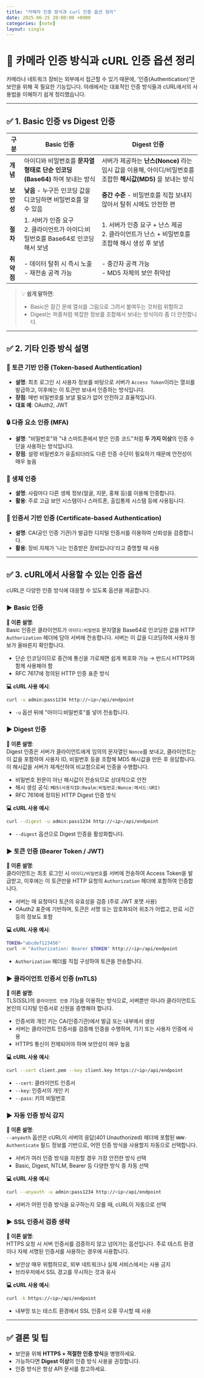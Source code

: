 ```yaml
---
title: "카메라 인증 방식과 curl 인증 옵션 정리"
date: 2025-06-25 20:00:00 +0900
categories: [note]
layout: single
---
```


# 📸 카메라 인증 방식과 cURL 인증 옵션 정리

카메라나 네트워크 장비는 외부에서 접근할 수 있기 때문에, '인증(Authentication)'은 보안을 위해 꼭 필요한 기능입니다. 아래에서는 대표적인 인증 방식들과 cURL에서의 사용법을 이해하기 쉽게 정리했습니다.

---

## ✅ 1. Basic 인증 vs Digest 인증

| 구분 | Basic 인증 | Digest 인증 |
|------|------------|-------------|
| **개념** | 아이디와 비밀번호를 **문자열 형태로 단순 인코딩(Base64)** 하여 보내는 방식 | 서버가 제공하는 **난스(Nonce)** 라는 임시 값을 이용해, 아이디/비밀번호를 조합한 **해시값(MD5)** 을 보내는 방식 |
| **보안성** | **낮음** - 누구든 인코딩 값을 디코딩하면 비밀번호를 알 수 있음 | **중간 수준** - 비밀번호를 직접 보내지 않아서 탈취 시에도 안전한 편 |
| **절차** | 1. 서버가 인증 요구<br>2. 클라이언트가 아이디:비밀번호를 Base64로 인코딩해서 보냄 | 1. 서버가 인증 요구 + 난스 제공<br>2. 클라이언트가 난스 + 비밀번호를 조합해 해시 생성 후 보냄 |
| **취약점** | - 데이터 탈취 시 즉시 노출<br>- 재전송 공격 가능 | - 중간자 공격 가능<br>- MD5 자체의 보안 취약성 |

> 💡 **쉽게 말하면**:  
> - Basic은 잠긴 문에 열쇠를 그림으로 그려서 붙여두는 것처럼 위험하고  
> - Digest는 퍼즐처럼 복잡한 정보를 조합해서 보내는 방식이라 좀 더 안전합니다.

---

## ✅ 2. 기타 인증 방식 설명

### 🔐 토큰 기반 인증 (Token-based Authentication)
- **설명**: 최초 로그인 시 사용자 정보를 바탕으로 서버가 `Access Token`이라는 열쇠를 발급하고, 이후에는 이 토큰만 보내서 인증하는 방식입니다.
- **장점**: 매번 비밀번호를 보낼 필요가 없어 안전하고 효율적입니다.
- **대표 예**: OAuth2, JWT

### 🔒 다중 요소 인증 (MFA)
- **설명**: "비밀번호"와 "내 스마트폰에서 받은 인증 코드"처럼 **두 가지 이상**의 인증 수단을 사용하는 방식입니다.
- **장점**: 설령 비밀번호가 유출되더라도 다른 인증 수단이 필요하기 때문에 안전성이 매우 높음

### 🧬 생체 인증
- **설명**: 사람마다 다른 생체 정보(얼굴, 지문, 홍채 등)를 이용해 인증합니다.
- **활용**: 주로 고급 보안 시스템이나 스마트폰, 출입통제 시스템 등에 사용됩니다.

### 📜 인증서 기반 인증 (Certificate-based Authentication)
- **설명**: CA(공인 인증 기관)가 발급한 디지털 인증서를 이용하여 신뢰성을 검증합니다.
- **활용**: 장비 자체가 '나는 인증받은 장비입니다'라고 증명할 때 사용

---

## ✅ 3. cURL에서 사용할 수 있는 인증 옵션

cURL은 다양한 인증 방식에 대응할 수 있도록 옵션을 제공합니다.

### ▶️ Basic 인증  
**📘 이론 설명**:  
Basic 인증은 클라이언트가 `아이디:비밀번호` 문자열을 Base64로 인코딩한 값을 HTTP `Authorization` 헤더에 담아 서버에 전송합니다. 서버는 이 값을 디코딩하여 사용자 정보가 올바른지 확인합니다.  

- 단순 인코딩이므로 중간에 통신을 가로채면 쉽게 복호화 가능 → 반드시 HTTPS와 함께 사용해야 함
- RFC 7617에 정의된 HTTP 인증 표준 방식

**💻 cURL 사용 예시**:
```bash
curl -u admin:pass1234 http://<ip>/api/endpoint
```
- `-u` 옵션 뒤에 "아이디:비밀번호"를 넣어 전송합니다.

### ▶️ Digest 인증  
**📘 이론 설명**:  
Digest 인증은 서버가 클라이언트에게 임의의 문자열인 `Nonce`를 보내고, 클라이언트는 이 값을 포함하여 사용자 ID, 비밀번호 등을 조합해 MD5 해시값을 만든 후 응답합니다. 이 해시값을 서버가 재계산하여 비교함으로써 인증을 수행합니다.  

- 비밀번호 원문이 아닌 해시값이 전송되므로 상대적으로 안전  
- 해시 생성 공식: `MD5(사용자ID:Realm:비밀번호:Nonce:메서드:URI)`  
- RFC 7616에 정의된 HTTP Digest 인증 방식

**💻 cURL 사용 예시**:
```bash
curl --digest -u admin:pass1234 http://<ip>/api/endpoint
```
- `--digest` 옵션으로 Digest 인증을 활성화합니다.

### ▶️ 토큰 인증 (Bearer Token / JWT)  
**📘 이론 설명**:  
클라이언트는 최초 로그인 시 `아이디/비밀번호`를 서버에 전송하여 Access Token을 발급받고, 이후에는 이 토큰만을 HTTP 요청의 `Authorization` 헤더에 포함하여 인증합니다.  

- 서버는 매 요청마다 토큰의 유효성을 검증 (주로 JWT 포맷 사용)  
- OAuth2 표준에 기반하며, 토큰은 서명 또는 암호화되어 위조가 어렵고, 만료 시간 등의 정보도 포함  

**💻 cURL 사용 예시**:
```bash
TOKEN="abcdef123456"
curl -H "Authorization: Bearer $TOKEN" http://<ip>/api/endpoint
```
- `Authorization` 헤더를 직접 구성하여 토큰을 전송합니다.

### ▶️ 클라이언트 인증서 인증 (mTLS)  
**📘 이론 설명**:  
TLS(SSL)의 `클라이언트 인증` 기능을 이용하는 방식으로, 서버뿐만 아니라 클라이언트도 본인의 디지털 인증서로 신원을 증명해야 합니다.  

- 인증서와 개인 키는 CA(인증기관)에서 발급 또는 내부에서 생성  
- 서버는 클라이언트 인증서를 검증해 인증을 수행하며, 기기 또는 사용자 인증에 사용  
- HTTPS 통신이 전제되어야 하며 보안성이 매우 높음

**💻 cURL 사용 예시**:
```bash
curl --cert client.pem --key client.key https://<ip>/api/endpoint
```
- `--cert`: 클라이언트 인증서  
- `--key`: 인증서의 개인 키  
- `--pass`: 키의 비밀번호

### ▶️ 자동 인증 방식 감지  
**📘 이론 설명**:  
`--anyauth` 옵션은 cURL이 서버의 응답(401 Unauthorized) 헤더에 포함된 `WWW-Authenticate` 필드 정보를 기반으로, 어떤 인증 방식을 사용할지 자동으로 선택합니다.  

- 서버가 여러 인증 방식을 지원할 경우 가장 안전한 방식 선택  
- Basic, Digest, NTLM, Bearer 등 다양한 방식 중 자동 선택

**💻 cURL 사용 예시**:
```bash
curl --anyauth -u admin:pass1234 http://<ip>/api/endpoint
```
- 서버가 어떤 인증 방식을 요구하는지 모를 때, cURL이 자동으로 선택

### ▶️ SSL 인증서 검증 생략  
**📘 이론 설명**:  
HTTPS 요청 시 서버 인증서를 검증하지 않고 넘어가는 옵션입니다. 주로 테스트 환경이나 자체 서명된 인증서를 사용하는 경우에 사용합니다.  

- 보안상 매우 위험하므로, 외부 네트워크나 실제 서비스에서는 사용 금지  
- 브라우저에서 SSL 경고를 무시하는 것과 유사

**💻 cURL 사용 예시**:
```bash
curl -k https://<ip>/api/endpoint
```
- 내부망 또는 테스트 환경에서 SSL 인증서 오류 무시할 때 사용

---

## ✅ 결론 및 팁

- 보안을 위해 **HTTPS + 적절한 인증 방식**을 병행하세요.
- 가능하다면 **Digest 이상**의 인증 방식 사용을 권장합니다.
- 인증 방식은 항상 API 문서를 참고하세요.

